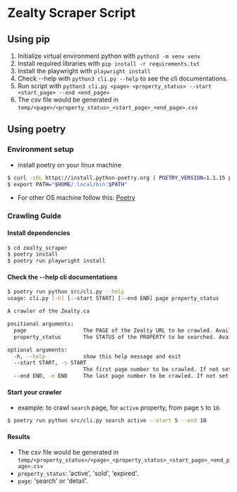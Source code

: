 # Zealty Scraper Script

## Using pip

1. Initialize virtual environment python with `python3 -m venv venv`
2. Install required libraries with `pip install -r requirements.txt`
3. Install the playwright with `playwright install`
4. Check --help with `python3 cli.py --help`  to see the cli documentations. 
5. Run script with `python3 cli.py <page> <property_status> --start <start_page> --end <end_page>`
6. The csv file would be generated in `temp/<page>/<property_status>_<start_page>_<end_page>.csv`

##

## Using poetry
### Environment setup
- install poetry on your linux machine 
```bash
$ curl -sSL https://install.python-poetry.org | POETRY_VERSION=1.1.15 python -
$ export PATH="$HOME/.local/bin:$PATH"
```
- For other OS machine follow this: [Poetry](https://python-poetry.org/docs/#installation)


### Crawling Guide
#### Install dependencies 
```bash
$ cd zealty_scraper
$ poetry install
$ poetry run playwright install
```

#### Check the --help cli documentations
```bash
$ poetry run python src/cli.py --help
usage: cli.py [-h] [--start START] [--end END] page property_status

A crawler of the Zealty.ca

positional arguments:
  page                  The PAGE of the Zealty URL to be crawled. Available choices: 'search' or 'detail' (in progress)
  property_status       The STATUS of the PROPERTY to be searched. Available choices: 'active', 'sold', 'expired'

optional arguments:
  -h, --help            show this help message and exit
  --start START, -s START
                        The first page number to be crawled. If not set, default value is 1.
  --end END, -e END     The last page number to be crawled. If not set, default value is 10.

```

#### Start your crawler
- example: to crawl `search` page, for `active` property, from page `5` to `10`.
```bash
$ poetry run python src/cli.py search active --start 5 --end 10
```

#### Results
- The csv file would be generated in `temp/<property_status>/<page>_<property_status>_<start_page>_<end_page>.csv`
- `property_status`: 'active', 'sold', 'expired'.
- `page`: 'search' or 'detail'.